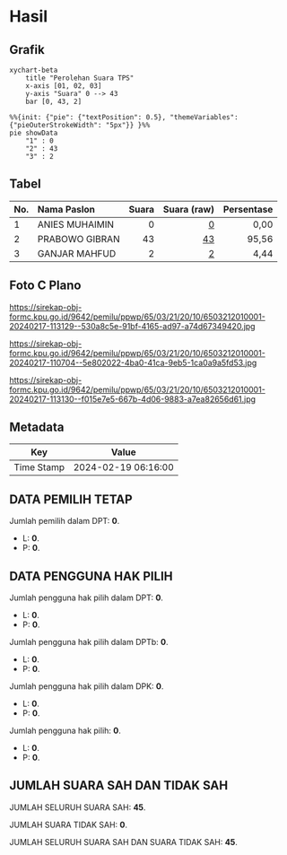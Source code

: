# Hasil

## Grafik

```mermaid
xychart-beta
    title "Perolehan Suara TPS"
    x-axis [01, 02, 03]
    y-axis "Suara" 0 --> 43
    bar [0, 43, 2]
```

```mermaid
%%{init: {"pie": {"textPosition": 0.5}, "themeVariables": {"pieOuterStrokeWidth": "5px"}} }%%
pie showData
    "1" : 0
    "2" : 43
    "3" : 2
```

## Tabel

| No. | Nama Paslon    | Suara | Suara (raw) | Persentase |
|:--- |:-------------- | -----:| -----------:| ----------:|
| 1   | ANIES MUHAIMIN | 0     | [0][p-1]    | 0,00       |
| 2   | PRABOWO GIBRAN | 43    | [43][p-2]   | 95,56      |
| 3   | GANJAR MAHFUD  | 2     | [2][p-3]    | 4,44       |


[p-1]: https://github.com/gigit-pemilu/pemilu-2024-65-kalimantan-utara/blob/main/pilpres/hitung-suara/sub/65-kalimantan-utara/sub/03-nunukan/sub/21-lumbis-hulu/sub/2010-kabungolor/sub/001-tps/sub/paslon-1.txt
[p-2]: https://github.com/gigit-pemilu/pemilu-2024-65-kalimantan-utara/blob/main/pilpres/hitung-suara/sub/65-kalimantan-utara/sub/03-nunukan/sub/21-lumbis-hulu/sub/2010-kabungolor/sub/001-tps/sub/paslon-2.txt
[p-3]: https://github.com/gigit-pemilu/pemilu-2024-65-kalimantan-utara/blob/main/pilpres/hitung-suara/sub/65-kalimantan-utara/sub/03-nunukan/sub/21-lumbis-hulu/sub/2010-kabungolor/sub/001-tps/sub/paslon-3.txt

## Foto C Plano

https://sirekap-obj-formc.kpu.go.id/9642/pemilu/ppwp/65/03/21/20/10/6503212010001-20240217-113129--530a8c5e-91bf-4165-ad97-a74d67349420.jpg

https://sirekap-obj-formc.kpu.go.id/9642/pemilu/ppwp/65/03/21/20/10/6503212010001-20240217-110704--5e802022-4ba0-41ca-9eb5-1ca0a9a5fd53.jpg

https://sirekap-obj-formc.kpu.go.id/9642/pemilu/ppwp/65/03/21/20/10/6503212010001-20240217-113130--f015e7e5-667b-4d06-9883-a7ea82656d61.jpg


## Metadata

| Key        | Value               |
| ---------- | ------------------- |
| Time Stamp | 2024-02-19 06:16:00 |


## DATA PEMILIH TETAP

Jumlah pemilih dalam DPT: **0**.
 * L: **0**.
 * P: **0**.

## DATA PENGGUNA HAK PILIH

Jumlah pengguna hak pilih dalam DPT: **0**.
 * L: **0**.
 * P: **0**.

Jumlah pengguna hak pilih dalam DPTb: **0**.
 * L: **0**.
 * P: **0**.

Jumlah pengguna hak pilih dalam DPK: **0**.
 * L: **0**.
 * P: **0**.

Jumlah pengguna hak pilih: **0**.
 * L: **0**.
 * P: **0**.

## JUMLAH SUARA SAH DAN TIDAK SAH

JUMLAH SELURUH SUARA SAH: **45**.

JUMLAH SUARA TIDAK SAH: **0**.

JUMLAH SELURUH SUARA SAH DAN SUARA TIDAK SAH: **45**.


